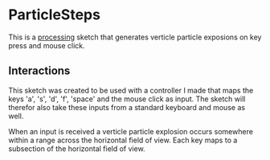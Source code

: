 # ParticleSteps

This is a [processing](https://processing.org) sketch that generates verticle 
particle exposions on key press and mouse click.

## Interactions

This sketch was created to be used with a controller I made that maps the keys
'a', 's', 'd', 'f', 'space' and the mouse click as input.  The sketch will therefor
also take these inputs from a standard keyboard and mouse as well.  

When an input is received a verticle particle explosion occurs somewhere within 
a range across the horizontal field of view.  Each key maps to a subsection of 
the horizontal field of view.
